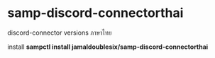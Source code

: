 # samp-discord-connectorthai
discord-connector versions ภาษาไทย

install
**sampctl install jamaldoublesix/samp-discord-connectorthai**
